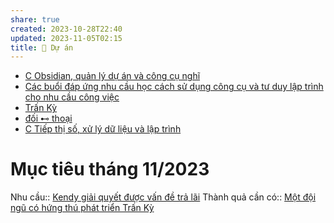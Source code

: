 ```yaml
---
share: true
created: 2023-10-28T22:40
updated: 2023-11-05T02:15
title: 📐 Dự án
---
```

- [C Obsidian, quản lý dự án và công cụ nghĩ](./C%20Obsidian,%20qu%E1%BA%A3n%20l%C3%BD%20d%E1%BB%B1%20%C3%A1n%20v%C3%A0%20c%C3%B4ng%20c%E1%BB%A5%20ngh%C4%A9/index.md)
- [Các buổi đáp ứng nhu cầu học cách sử dụng công cụ và tư duy lập trình cho nhu cầu công việc](./C%C3%A1c%20bu%E1%BB%95i%20%C4%91%C3%A1p%20%E1%BB%A9ng%20nhu%20c%E1%BA%A7u%20h%E1%BB%8Dc%20c%C3%A1ch%20s%E1%BB%AD%20d%E1%BB%A5ng%20c%C3%B4ng%20c%E1%BB%A5%20v%C3%A0%20t%C6%B0%20duy%20l%E1%BA%ADp%20tr%C3%ACnh%20cho%20nhu%20c%E1%BA%A7u%20c%C3%B4ng%20vi%E1%BB%87c/9%20Blog/C%C3%A1c%20bu%E1%BB%95i%20%C4%91%C3%A1p%20%E1%BB%A9ng%20nhu%20c%E1%BA%A7u%20h%E1%BB%8Dc%20c%C3%A1ch%20s%E1%BB%AD%20d%E1%BB%A5ng%20c%C3%B4ng%20c%E1%BB%A5%20v%C3%A0%20t%C6%B0%20duy%20l%E1%BA%ADp%20tr%C3%ACnh%20cho%20nhu%20c%E1%BA%A7u%20c%C3%B4ng%20vi%E1%BB%87c.md)
- [Trấn Kỳ](./Tr%E1%BA%A5n%20K%E1%BB%B3/index.md)
- [đối ⊷ thoại](./%C4%91%E1%BB%91i%20%E2%8A%B7%20tho%E1%BA%A1i/index.md)
- [C Tiếp thị số, xử lý dữ liệu và lập trình](./C%20Ti%E1%BA%BFp%20th%E1%BB%8B%20s%E1%BB%91,%20x%E1%BB%AD%20l%C3%BD%20d%E1%BB%AF%20li%E1%BB%87u%20v%C3%A0%20l%E1%BA%ADp%20tr%C3%ACnh/index.md)

# Mục tiêu tháng 11/2023
Nhu cầu:: [Kendy giải quyết được vấn đề trả lãi](Kendy%20gi%E1%BA%A3i%20quy%E1%BA%BFt%20%C4%91%C6%B0%E1%BB%A3c%20v%E1%BA%A5n%20%C4%91%E1%BB%81%20tr%E1%BA%A3%20l%C3%A3i.md) 
Thành quả cần có:: [Một đội ngũ có hứng thú phát triển Trấn Kỳ](./Tr%E1%BA%A5n%20K%E1%BB%B3/4%20Th%C3%A0nh%20ph%E1%BA%A9m/K%E1%BA%BF%20ho%E1%BA%A1ch/K%E1%BA%BF%20ho%E1%BA%A1ch%20x%C3%A2y%20d%E1%BB%B1ng%20c%E1%BB%99ng%20%C4%91%E1%BB%93ng%20ph%C3%A1t%20tri%E1%BB%83n%20Tr%E1%BA%A5n%20K%E1%BB%B3.md)